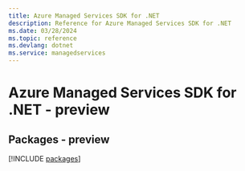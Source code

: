 ```yaml
---
title: Azure Managed Services SDK for .NET
description: Reference for Azure Managed Services SDK for .NET
ms.date: 03/28/2024
ms.topic: reference
ms.devlang: dotnet
ms.service: managedservices
---
```

# Azure Managed Services SDK for .NET - preview
## Packages - preview
[!INCLUDE [packages](managed-services-index.md)]